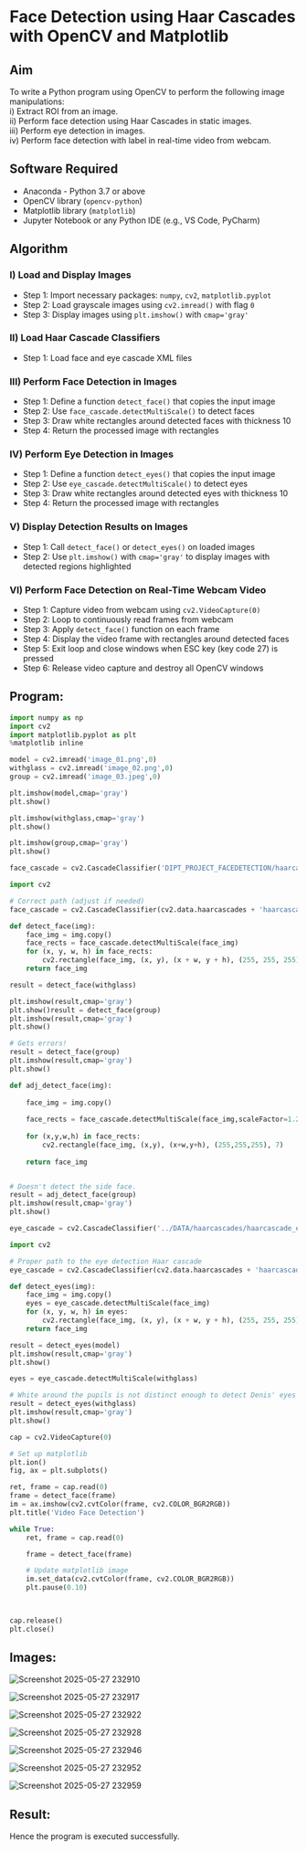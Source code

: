 # Face Detection using Haar Cascades with OpenCV and Matplotlib

## Aim

To write a Python program using OpenCV to perform the following image manipulations:  
i) Extract ROI from an image.  
ii) Perform face detection using Haar Cascades in static images.  
iii) Perform eye detection in images.  
iv) Perform face detection with label in real-time video from webcam.

## Software Required

- Anaconda - Python 3.7 or above  
- OpenCV library (`opencv-python`)  
- Matplotlib library (`matplotlib`)  
- Jupyter Notebook or any Python IDE (e.g., VS Code, PyCharm)

## Algorithm

### I) Load and Display Images

- Step 1: Import necessary packages: `numpy`, `cv2`, `matplotlib.pyplot`  
- Step 2: Load grayscale images using `cv2.imread()` with flag `0`  
- Step 3: Display images using `plt.imshow()` with `cmap='gray'`

### II) Load Haar Cascade Classifiers

- Step 1: Load face and eye cascade XML files 
### III) Perform Face Detection in Images

- Step 1: Define a function `detect_face()` that copies the input image  
- Step 2: Use `face_cascade.detectMultiScale()` to detect faces  
- Step 3: Draw white rectangles around detected faces with thickness 10  
- Step 4: Return the processed image with rectangles  

### IV) Perform Eye Detection in Images

- Step 1: Define a function `detect_eyes()` that copies the input image  
- Step 2: Use `eye_cascade.detectMultiScale()` to detect eyes  
- Step 3: Draw white rectangles around detected eyes with thickness 10  
- Step 4: Return the processed image with rectangles  

### V) Display Detection Results on Images

- Step 1: Call `detect_face()` or `detect_eyes()` on loaded images  
- Step 2: Use `plt.imshow()` with `cmap='gray'` to display images with detected regions highlighted  

### VI) Perform Face Detection on Real-Time Webcam Video

- Step 1: Capture video from webcam using `cv2.VideoCapture(0)`  
- Step 2: Loop to continuously read frames from webcam  
- Step 3: Apply `detect_face()` function on each frame  
- Step 4: Display the video frame with rectangles around detected faces  
- Step 5: Exit loop and close windows when ESC key (key code 27) is pressed  
- Step 6: Release video capture and destroy all OpenCV windows

## Program:
```python
import numpy as np
import cv2 
import matplotlib.pyplot as plt
%matplotlib inline
```
```python
model = cv2.imread('image_01.png',0)
withglass = cv2.imread('image_02.png',0)
group = cv2.imread('image_03.jpeg',0)

plt.imshow(model,cmap='gray')
plt.show()
```

```python
plt.imshow(withglass,cmap='gray')
plt.show()
```

```python
plt.imshow(group,cmap='gray')
plt.show()
```

```python
face_cascade = cv2.CascadeClassifier('DIPT_PROJECT_FACEDETECTION/haarcascade_frontalface_default.xml')

import cv2

# Correct path (adjust if needed)
face_cascade = cv2.CascadeClassifier(cv2.data.haarcascades + 'haarcascade_frontalface_default.xml')

def detect_face(img):
    face_img = img.copy()
    face_rects = face_cascade.detectMultiScale(face_img) 
    for (x, y, w, h) in face_rects:
        cv2.rectangle(face_img, (x, y), (x + w, y + h), (255, 255, 255), 2)
    return face_img

```

```python
result = detect_face(withglass)

plt.imshow(result,cmap='gray')
plt.show()result = detect_face(group)
plt.imshow(result,cmap='gray')
plt.show()
```

```python
# Gets errors!
result = detect_face(group)
plt.imshow(result,cmap='gray')
plt.show()

def adj_detect_face(img):
    
    face_img = img.copy()
  
    face_rects = face_cascade.detectMultiScale(face_img,scaleFactor=1.2, minNeighbors=5) 
    
    for (x,y,w,h) in face_rects: 
        cv2.rectangle(face_img, (x,y), (x+w,y+h), (255,255,255), 7) 
        
    return face_img


# Doesn't detect the side face.
result = adj_detect_face(group)
plt.imshow(result,cmap='gray')
plt.show()
```

```python
eye_cascade = cv2.CascadeClassifier('../DATA/haarcascades/haarcascade_eye.xml')

import cv2

# Proper path to the eye detection Haar cascade
eye_cascade = cv2.CascadeClassifier(cv2.data.haarcascades + 'haarcascade_eye.xml')

def detect_eyes(img):
    face_img = img.copy()
    eyes = eye_cascade.detectMultiScale(face_img)
    for (x, y, w, h) in eyes:
        cv2.rectangle(face_img, (x, y), (x + w, y + h), (255, 255, 255), 10)
    return face_img

result = detect_eyes(model)
plt.imshow(result,cmap='gray')
plt.show()

eyes = eye_cascade.detectMultiScale(withglass)

# White around the pupils is not distinct enough to detect Denis' eyes here!
result = detect_eyes(withglass)
plt.imshow(result,cmap='gray')
plt.show()
```

```python
cap = cv2.VideoCapture(0)

# Set up matplotlib
plt.ion()
fig, ax = plt.subplots()

ret, frame = cap.read(0)
frame = detect_face(frame)
im = ax.imshow(cv2.cvtColor(frame, cv2.COLOR_BGR2RGB))
plt.title('Video Face Detection')

while True:
    ret, frame = cap.read(0)

    frame = detect_face(frame)

    # Update matplotlib image
    im.set_data(cv2.cvtColor(frame, cv2.COLOR_BGR2RGB))
    plt.pause(0.10)

   

cap.release()
plt.close()
```

## Images:

![Screenshot 2025-05-27 232910](https://github.com/user-attachments/assets/b8aa1b40-c0b1-4f1e-8679-049bbc1f014b)

![Screenshot 2025-05-27 232917](https://github.com/user-attachments/assets/4baf293e-3a76-47a7-8396-9d5950470295)

![Screenshot 2025-05-27 232922](https://github.com/user-attachments/assets/9cbd889f-9547-4c1c-954b-66c6781620eb)

![Screenshot 2025-05-27 232928](https://github.com/user-attachments/assets/61c0ce8d-947f-4251-8cc1-c3ec277cef42)

![Screenshot 2025-05-27 232946](https://github.com/user-attachments/assets/8f01a206-bb0f-40ad-8f39-a74a5f9a2788)

![Screenshot 2025-05-27 232952](https://github.com/user-attachments/assets/a9167a2f-7cd2-4f2e-9eda-17a848e0d44f)

![Screenshot 2025-05-27 232959](https://github.com/user-attachments/assets/81fbcb2e-dbe3-44ae-8ea2-eb131a83260e)


## Result:

Hence the program is executed successfully.




